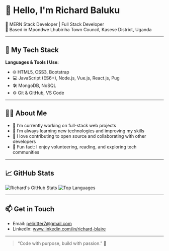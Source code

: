 # 👋 Hello, I'm Richard Baluku

🎯 MERN Stack Developer | Full Stack Developer  
📍 Based in Mpondwe Lhubiriha Town Council, Kasese District, Uganda  

---

## 🧰 My Tech Stack

**Languages & Tools I Use:**

- 🌐 HTML5, CSS3, Bootstrap  
- 💻 JavaScript (ES6+), Node.js, Vue.js, React.js, Pug  
- 🛠️ MongoDB, NoSQL  
- ⚙️ Git & GitHub, VS Code  

---

## 👨‍💻 About Me

- 🔭 I’m currently working on full-stack web projects  
- 🌱 I’m always learning new technologies and improving my skills  
- 💬 I love contributing to open source and collaborating with other developers  
- 🧡 Fun fact: I enjoy volunteering, reading, and exploring tech communities  

---

## 📈 GitHub Stats

![Richard's GitHub Stats](https://github-readme-stats.vercel.app/api?username=Tooro-byte&show_icons=true&theme=default)
![Top Languages](https://github-readme-stats.vercel.app/api/top-langs/?username=Tooro-byte&layout=compact)

---

## 📫 Get in Touch

- Email: peliritter7@gmail.com 
- LinkedIn: www.linkedin.com/in/richard-blaire

---

> “Code with purpose, build with passion.” 🚀
